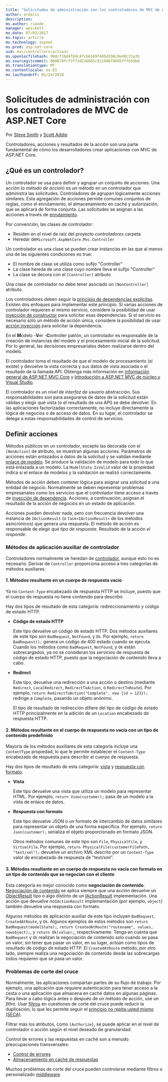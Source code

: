 ```yaml
---
title: "Solicitudes de administración con los controladores de MVC de ASP.NET Core"
author: ardalis
description: 
ms.author: riande
manager: wpickett
ms.date: 07/03/2017
ms.topic: article
ms.technology: aspnet
ms.prod: asp.net-core
uid: mvc/controllers/actions
ms.openlocfilehash: 99dcf1bd4f0dc4fcb6169f48bd398c9e40c21a35
ms.sourcegitcommit: 060879fcf3f73d2366b5c811986f8695fff65db8
ms.translationtype: MT
ms.contentlocale: es-ES
ms.lasthandoff: 01/24/2018
---
```

# <a name="handling-requests-with-controllers-in-aspnet-core-mvc"></a>Solicitudes de administración con los controladores de MVC de ASP.NET Core

Por [Steve Smith](https://ardalis.com/) y [Scott Addie](https://github.com/scottaddie)

Controladores, acciones y resultados de la acción son una parte fundamental de cómo los desarrolladores crear aplicaciones con MVC de ASP.NET Core.

## <a name="what-is-a-controller"></a>¿Qué es un controlador?

Un controlador se usa para definir y agrupar un conjunto de acciones. Una acción (o *método de acción*) es un método en un controlador que administra las solicitudes. Controladores de agrupan lógicamente acciones similares. Esta agregación de acciones permite comunes conjuntos de reglas, como el enrutamiento, el almacenamiento en caché y autorización, que se aplicará de forma conjunta. Las solicitudes se asignan a las acciones a través de [enrutamiento](xref:mvc/controllers/routing).

Por convención, las clases de controlador:
* Residen en el nivel de raíz del proyecto *controladores* carpeta
* Heredar de`Microsoft.AspNetCore.Mvc.Controller`

Un controlador es una clase se pueden crear instancias en las que al menos una de las siguientes condiciones es true:
* El nombre de clase se utiliza como sufijo "Controller"
* La clase hereda de una clase cuyo nombre lleva el sufijo "Controller"
* La clase se decora con el `[Controller]` atributo

Una clase de controlador no debe tener asociado un `[NonController]` atributo.

Los controladores deben seguir la [principio de dependencias explícitas](http://deviq.com/explicit-dependencies-principle/). Existen dos enfoques para implementar este principio. Si varias acciones de controlador requieren el mismo servicio, considere la posibilidad de usar [inyección de constructor](xref:mvc/controllers/dependency-injection#constructor-injection) para solicitar esas dependencias. Si el servicio es necesario sólo un método de acción única, considere la posibilidad de usar [acción inyección](xref:mvc/controllers/dependency-injection#action-injection-with-fromservices) para solicitar la dependencia.

En el **M**odelo -**V**er -**C**ontroller patrón, un controlador es responsable de la creación de instancias del modelo y el procesamiento inicial de la solicitud. Por lo general, las decisiones empresariales deben realizarse dentro del modelo.

El controlador toma el resultado de que el modelo de procesamiento (si existe) y devuelve la vista correcta y sus datos de vista asociada o el resultado de la llamada API. Obtenga más información en [información general de ASP.NET MVC Core](xref:mvc/overview) y [Introducción a ASP.NET MVC de núcleo y Visual Studio](xref:tutorials/first-mvc-app/start-mvc).

El controlador es un *nivel de interfaz de usuario* abstracción. Sus responsabilidades son para asegurarse de datos de la solicitud están válidas y elegir qué vista (o el resultado de una API) se debe devolver. En las aplicaciones factorizadas correctamente, no incluye directamente la lógica de negocios o de acceso de datos. En su lugar, el controlador se delega a estas responsabilidades de control de servicios.

## <a name="defining-actions"></a>Definir acciones

Métodos públicos en un controlador, excepto las decorada con el `[NonAction]` de atributo, se muestran algunas acciones. Parámetros de acciones están enlazados a datos de la solicitud y se validan mediante [enlace de modelo](xref:mvc/models/model-binding). Se produce la validación de modelo para todo lo que está enlazada a un modelo. La `ModelState.IsValid` valor de la propiedad indica si el enlace de modelos y la validación se realizó correctamente.

Métodos de acción deben contener lógica para asignar una solicitud a una entidad de negocio. Normalmente se deben representar problemas empresariales como los servicios que el controlador tiene acceso a través de [inyección de dependencia](xref:mvc/controllers/dependency-injection). Acciones, a continuación, asignan el resultado de la acción de negocios en un estado de aplicación.

Acciones pueden devolver nada, pero con frecuencia devolver una instancia de `IActionResult` (o `Task<IActionResult>` de los métodos asincrónicos) que genera una respuesta. El método de acción es responsable de elegir *qué tipo de respuesta*. Resultado de la acción *el responde*.

### <a name="controller-helper-methods"></a>Métodos de aplicación auxiliar de controlador

Controladores normalmente se heredan de [controlador](https://docs.microsoft.com/aspnet/core/api/microsoft.aspnetcore.mvc.controller), aunque esto no es necesario. Derivar de `Controller` proporciona acceso a tres categorías de métodos auxiliares:

#### <a name="1-methods-resulting-in-an-empty-response-body"></a>1. Métodos resultante en un cuerpo de respuesta vacío

Ya no `Content-Type` encabezado de respuesta HTTP se incluye, puesto que el cuerpo de respuesta no tiene contenido para describir.

Hay dos tipos de resultado de esta categoría: redireccionamiento y código de estado HTTP.

* **Código de estado HTTP**

    Este tipo devuelve un código de estado HTTP. Dos métodos auxiliares de este tipo son `BadRequest`, `NotFound`, y `Ok`. Por ejemplo, `return BadRequest();` genera un código de 400 estado cuando se ejecuta. Cuando los métodos como `BadRequest`, `NotFound`, y `Ok` están sobrecargados, ya no se consideran los servicios de respuesta de código de estado HTTP, puesto que la negociación de contenido lleva a cabo.

* **Redirect**

    Este tipo, devuelve una redirección a una acción o destino (mediante `Redirect`, `LocalRedirect`, `RedirectToAction`, o `RedirectToRoute`). Por ejemplo, `return RedirectToAction("Complete", new {id = 123});` redirige a `Complete`, pasando un objeto anónimo.

    El tipo de resultado de redirección difiere del tipo de código de estado HTTP principalmente en la adición de un `Location` encabezado de respuesta HTTP.

#### <a name="2-methods-resulting-in-a-non-empty-response-body-with-a-predefined-content-type"></a>2. Métodos resultante en el cuerpo de respuesta no vacía con un tipo de contenido predefinido

Mayoría de los métodos auxiliares de esta categoría incluye una `ContentType` propiedad, lo que le permite establecer el `Content-Type` encabezado de respuesta para describir el cuerpo de respuesta.

Hay dos tipos de resultado de esta categoría: [vista](xref:mvc/views/overview) y [respuesta con formato](xref:mvc/models/formatting).

* **Vista**

    Este tipo devuelve una vista que utiliza un modelo para representar HTML. Por ejemplo, `return View(customer);` pasa de un modelo a la vista de enlace de datos.

* **Respuesta con formato**

    Este tipo devuelve JSON o un formato de intercambio de datos similares para representar un objeto de una forma específica. Por ejemplo, `return Json(customer);` serializa el objeto proporcionado en formato JSON.
    
    Otros métodos comunes de este tipo son `File`, `PhysicalFile`, y `VirtualFile`. Por ejemplo, `return PhysicalFile(customerFilePath, "text/xml");` devuelve un archivo XML descrito por un `Content-Type` valor de encabezado de respuesta de "text/xml".

#### <a name="3-methods-resulting-in-a-non-empty-response-body-formatted-in-a-content-type-negotiated-with-the-client"></a>3. Métodos resultante en un cuerpo de respuesta no vacía con formato en un tipo de contenido que se negocian con el cliente

Esta categoría es mejor conocido como **negociación de contenido**. [Negociación de contenido](xref:mvc/models/formatting#content-negotiation) se aplica siempre que una acción devuelve un [ObjectResult](https://docs.microsoft.com/aspnet/core/api/microsoft.aspnetcore.mvc.objectresult) tipo o algo distinto de un [IActionResult](https://docs.microsoft.com/aspnet/core/api/microsoft.aspnetcore.mvc.iactionresult) implementación. Una acción que devuelve no`IActionResult` implementación (por ejemplo, `object`) también devuelve una respuesta con formato.

Algunos métodos de aplicación auxiliar de este tipo incluyen `BadRequest`, `CreatedAtRoute`, y `Ok`. Algunos ejemplos de estos métodos son `return BadRequest(modelState);`, `return CreatedAtRoute("routename", values, newobject);`, y `return Ok(value);`, respectivamente. Tenga en cuenta que `BadRequest` y `Ok` realizan la negociación de contenido solo cuando se pasa un valor; sin tener que pasar un valor, en su lugar, actúan como tipos de resultado de código de estado HTTP. El `CreatedAtRoute` método, por otro lado, siempre realiza una negociación de contenido desde las sobrecargas todos requieren que se pasa un valor.

### <a name="cross-cutting-concerns"></a>Problemas de corte del cruce

Normalmente, las aplicaciones compartan partes de su flujo de trabajo. Por ejemplo, una aplicación que requiere autenticación para tener acceso a la cesta o una aplicación que almacena en caché datos en algunas páginas. Para llevar a cabo lógica antes o después de un método de acción, use un *filtro*. Usar [filtros](xref:mvc/controllers/filters) en cuestiones de corte del cruce puede reducir la duplicación, lo que les permite seguir el [principio no repita usted mismo (SECA)](http://deviq.com/don-t-repeat-yourself/).

Filtrar más los atributos, como `[Authorize]`, se puede aplicar en el nivel de controlador o acción según el nivel deseado de granularidad.

Control de errores y las respuestas en caché son a menudo preocupaciones transversales:
   * [Control de errores](xref:mvc/controllers/filters#exception-filters)
   * [Almacenamiento en caché de respuestas](xref:performance/caching/response)

Muchos problemas de corte del cruce pueden controlarse mediante filtros o personalizado [middleware](xref:fundamentals/middleware).

